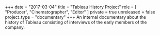+++
date = "2017-03-04"
title = "Tableau History Project"
role = [ "Producer", "Cinematographer", "Editor" ]
private = true
unreleased = false
project_type = "documentary"
+++
An internal documentary about the history of Tableau consisting of interviews of the early
members of the company.